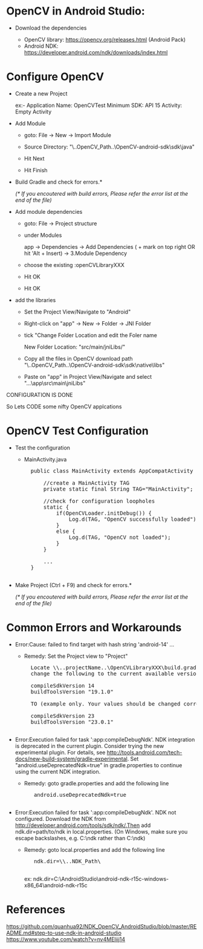 OpenCV in Android Studio:
==============

- Download the dependencies

    - OpenCV library: https://opencv.org/releases.html (Android Pack)
    - Android NDK:    https://developer.android.com/ndk/downloads/index.html



Configure OpenCV
==============

- Create a new Project

    ex:- 
        Application Name:   OpenCVTest
        Minimum SDK:        API 15
        Activity:           Empty Activity


- Add Module

     - goto:   File -> New -> Import Module
     
     - Source Directory:   "\\..OpenCV_Path..\OpenCV-android-sdk\sdk\java"
    
     - Hit Next
     
     - Hit Finish


- Build Gradle and check for errors.*

    <i>(* If you encoutered with build errors, Please refer the error list at the end of the file)</i>

- Add module dependencies

    - goto: File -> Project structure
    
    - under Modules
    
        app -> Dependencies -> Add Dependencies ( + mark on top right OR hit 'Alt + Insert) -> 3.Module Dependency
    
    - choose the existing :openCVLibraryXXX
    
    - Hit OK
    
    - Hit OK
    
- add the libraries
    
    - Set the Project View/Navigate to "Android"
    
    - Right-click on "app" -> New -> Folder -> JNI Folder
    
    - tick "Change Folder Location and edit the Foler name
    
        New Folder Location:    "src/main/jniLibs/"
        
    - Copy all the files in OpenCV download path "\\..OpenCV_Path..\OpenCV-android-sdk\sdk\native\libs"
    
    - Paste on "app" in Project View/Navigate and select "...\app\src\main\jniLibs"
    
    
    
CONFIGURATION IS DONE

So Lets CODE some nifty OpenCV applcations



OpenCV Test Configuration
============== 

- Test the configuration

    - MainActivity.java
        <pre>
        public class MainActivity extends AppCompatActivity {

            //create a MainActivity TAG
            private static final String TAG="MainActivity";

            //check for configuration loopholes
            static {
                if(OpenCVLoader.initDebug()) {
                    Log.d(TAG, "OpenCV successfully loaded");
                }
                else {
                    Log.d(TAG, "OpenCV not loaded");
                }
            }

            ...
        }
        </pre>
        
- Make Project (Ctrl + F9) and check for errors.*

    <i>(* If you encoutered with build errors, Please refer the error list at the end of the file)</i>





Common Errors and Workarounds
==============

- Error:Cause: failed to find target with hash string 'android-14' ...

    - Remedy: Set the Project view to "Project"
        <pre>
        Locate \\..projectName..\OpenCVLibraryXXX\build.gradle
        change the following to the current available versions in the Android Studio that you are currently working with (check the build.gradle file in \\..projectPath..\app\build.gradle)

        compileSdkVersion 14
        buildToolsVersion "19.1.0"

        TO (example only. Your values should be changed correctly)

        compileSdkVersion 23
        buildToolsVersion "23.0.1"
        </pre>   

- Error:Execution failed for task ':app:compileDebugNdk'.
NDK integration is deprecated in the current plugin.  Consider trying the new experimental plugin.  For details, see http://tools.android.com/tech-docs/new-build-system/gradle-experimental.  Set "android.useDeprecatedNdk=true" in gradle.properties to continue using the current NDK integration.

   - Remedy: goto gradle.properties and add the following line
        <pre>
        android.useDeprecatedNdk=true
        </pre>
        
- Error:Execution failed for task ':app:compileDebugNdk'. 
NDK not configured. 
Download the NDK from http://developer.android.com/tools/sdk/ndk/.Then add ndk.dir=path/to/ndk in local.properties.
(On Windows, make sure you escape backslashes, e.g. C:\\ndk rather than C:\ndk)        
        
   - Remedy: goto local.properties and add the following line
        <pre>
        ndk.dir=\\..NDK_Path\
        </pre>
        ex: ndk.dir=C\:\\AndroidStudio\\android-ndk-r15c-windows-x86_64\\android-ndk-r15c
        
        
References
==============
https://github.com/quanhua92/NDK_OpenCV_AndroidStudio/blob/master/README.md#step-to-use-ndk-in-android-studio
https://www.youtube.com/watch?v=nv4MEliij14
        
        
